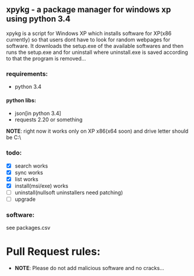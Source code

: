 ## xpykg - a package manager for windows xp using python 3.4
xpykg is a script for Windows XP which installs software for XP(x86 currently) so that users dont have to look for random webpages for software. It downloads the setup.exe of the available softwares and then runs the setup.exe and for uninstall where uninstall.exe is saved according to that the program is removed...

### requirements:
- python 3.4

#### python libs:
- json[in python 3.4]
- requests 2.20 or something

**NOTE**: right now it works only on XP x86(x64 soon) and drive letter should be C:\

### todo:
- [x] search works
- [x] sync works
- [x] list works
- [x] install(msi/exe) works
- [ ] uninstall(nullsoft uninstallers need patching)
- [ ] upgrade    

### software:
see packages.csv

# Pull Request rules:

- **NOTE**: Please do not add malicious software and no cracks...
